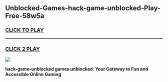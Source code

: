 
## Unblocked-Games-hack-game-unblocked-Play-Free-58w5a
<h3>
<a href="https://premium76.site?title=hack-game-unblocked&ref=18A1">CLICK TO PLAY</a></h3>
<hr>

<h3>
<a href="https://premium76.site?title=hack-game-unblocked&ref=18A1">CLICK 2 PLAY</a>
  
</h3>

<a href="https://premium76.site?title=hack-game-unblocked&ref=18A1"><img src="https://clearcache.store/games.png"></a>


**hack-game-unblocked games unblocked: Your Gateway to Fun and Accessible Online Gaming**
